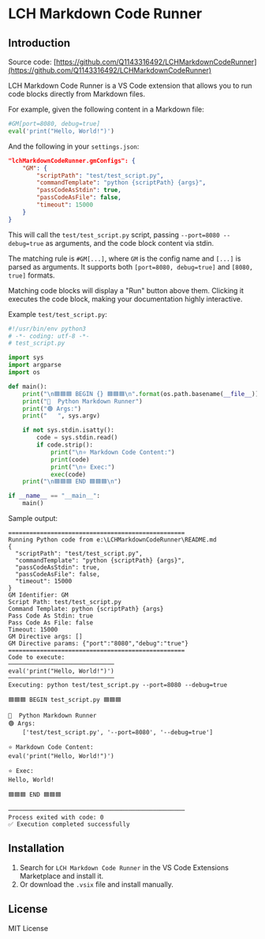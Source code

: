 
# LCH Markdown Code Runner

## Introduction

Source code: [https://github.com/Q1143316492/LCHMarkdownCodeRunner](https://github.com/Q1143316492/LCHMarkdownCodeRunner)

LCH Markdown Code Runner is a VS Code extension that allows you to run code blocks directly from Markdown files.

For example, given the following content in a Markdown file:

```python
#GM[port=8080, debug=true]
eval('print("Hello, World!")')
```

And the following in your `settings.json`:

```json
"lchMarkdownCodeRunner.gmConfigs": {
    "GM": {
        "scriptPath": "test/test_script.py",
        "commandTemplate": "python {scriptPath} {args}",
        "passCodeAsStdin": true,
        "passCodeAsFile": false,
        "timeout": 15000
    }
}
```

This will call the `test/test_script.py` script, passing `--port=8080 --debug=true` as arguments, and the code block content via stdin.

The matching rule is `#GM[...]`, where `GM` is the config name and `[...]` is parsed as arguments. It supports both `[port=8080, debug=true]` and `[8080, true]` formats.

Matching code blocks will display a "Run" button above them. Clicking it executes the code block, making your documentation highly interactive.

Example `test/test_script.py`:

```python
#!/usr/bin/env python3
# -*- coding: utf-8 -*-
# test_script.py

import sys
import argparse
import os

def main():
    print("\n🟦🟦🟦 BEGIN {} 🟦🟦🟦\n".format(os.path.basename(__file__)))
    print("🚩  Python Markdown Runner")
    print("🟢 Args:")
    print("   ", sys.argv)

    if not sys.stdin.isatty():
        code = sys.stdin.read()
        if code.strip():
            print("\n⭐ Markdown Code Content:")
            print(code)
            print("\n⭐ Exec:")
            exec(code)
    print("\n🟦🟦🟦 END 🟦🟦🟦\n")

if __name__ == "__main__":
    main()
```

Sample output:

```
==================================================
Running Python code from e:\LCHMarkdownCodeRunner\README.md
{
  "scriptPath": "test/test_script.py",
  "commandTemplate": "python {scriptPath} {args}",
  "passCodeAsStdin": true,
  "passCodeAsFile": false,
  "timeout": 15000
}
GM Identifier: GM
Script Path: test/test_script.py
Command Template: python {scriptPath} {args}
Pass Code As Stdin: true
Pass Code As File: false
Timeout: 15000
GM Directive args: []
GM Directive params: {"port":"8080","debug":"true"}
==================================================
Code to execute:
──────────────────────────────
eval('print("Hello, World!")')
──────────────────────────────
Executing: python test/test_script.py --port=8080 --debug=true

🟦🟦🟦 BEGIN test_script.py 🟦🟦🟦

🚩  Python Markdown Runner
🟢 Args:
    ['test/test_script.py', '--port=8080', '--debug=true']

⭐ Markdown Code Content:
eval('print("Hello, World!")')

⭐ Exec:
Hello, World!

🟦🟦🟦 END 🟦🟦🟦

──────────────────────────────────────────────────
Process exited with code: 0
✅ Execution completed successfully
```

## Installation

1. Search for `LCH Markdown Code Runner` in the VS Code Extensions Marketplace and install it.
2. Or download the `.vsix` file and install manually.

## License

MIT License

